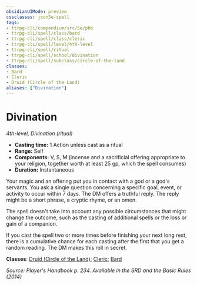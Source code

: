 ```yaml
---
obsidianUIMode: preview
cssclasses: json5e-spell
tags:
- ttrpg-cli/compendium/src/5e/phb
- ttrpg-cli/spell/class/bard
- ttrpg-cli/spell/class/cleric
- ttrpg-cli/spell/level/4th-level
- ttrpg-cli/spell/ritual
- ttrpg-cli/spell/school/divination
- ttrpg-cli/spell/subclass/circle-of-the-land
classes:
- Bard
- Cleric
- Druid (Circle of the Land)
aliases: ["Divination"]
---
```

# Divination
*4th-level, Divination (ritual)*  


- **Casting time:** 1 Action unless cast as a ritual
- **Range:** Self
- **Components:** V, S, M (incense and a sacrificial offering appropriate to your religion, together worth at least 25 gp, which the spell consumes)
- **Duration:** Instantaneous

Your magic and an offering put you in contact with a god or a god's servants. You ask a single question concerning a specific goal, event, or activity to occur within 7 days. The DM offers a truthful reply. The reply might be a short phrase, a cryptic rhyme, or an omen.

The spell doesn't take into account any possible circumstances that might change the outcome, such as the casting of additional spells or the loss or gain of a companion.

If you cast the spell two or more times before finishing your next long rest, there is a cumulative  chance for each casting after the first that you get a random reading. The DM makes this roll in secret.

**Classes**: [Druid (Circle of the Land)](3-Mechanics/CLI/lists/list-spells-classes-druid-circle-of-the-land.md); [Cleric](3-Mechanics/CLI/lists/list-spells-classes-cleric.md); [Bard](3-Mechanics/CLI/lists/list-spells-classes-bard.md)

*Source: Player's Handbook p. 234. Available in the <span title='Systems Reference Document (5.1)'>SRD</span> and the Basic Rules (2014)*